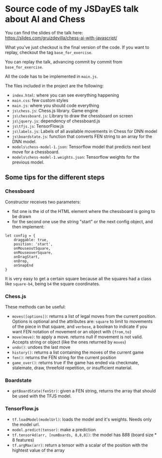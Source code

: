 # Source code of my JSDayES talk about AI and Chess

You can find the slides of the talk here: https://slides.com/gruizdevilla/chess-ai-with-javascript/

What you've just checkout is the final version of the code. If you want to replay, checkout the tag `base_for_exercise`.

You can replay the talk, advancing commit by commit from `base_for_exercise`.

All the code has to be implemented in `main.js`.

The files included in the project are the following:

* `index.html`: where you can see everything happening
* `main.css`: few custom styles
* `main.js`: where you should code everything
* `js\chess.js`: Chess.js library. Game engine
* `js\chessboard.js`: Library to draw the chessboard on screen
* `js\jquery.js`: dependency of chessboard.js
* `js\tfjs.js`: TensorFlow.js 
* `js\labels.js`: Labels of all available movements in Chess for DNN model
* `js\boardstate.js`: function that converts FEN string to an array for the DNN model.
* `models\chess-model-1.json`: Tensorflow model that predicts next best move for a chessboard.
* `models\chess-model-1.weights.json`: Tensorflow  weights for the previous model.

## Some tips for the different steps

### Chessboard 
Constructor receives two parameters:

* fist one is the id of the HTML element where the chessboard is going to be drawn
* for the second one use the string "start" or the next config object, and then implement:

```
let config = {
    draggable: true,
    position: 'start',
    onMouseoutSquare,
    onMouseoverSquare,
    onDragStart,
    onDrop,
    onSnapEnd
}
```

It is very easy to get a certain square because all the squares had a class like `square-b4`, being `b4` the square coordinates.

### Chess.js
These methods can be useful:

* `moves([options])`: returns a list of legal moves from the current position. Options is optional and the attributes are: `square` to limit to movements of the piece in that square, and `verbose`, a boolean to indicate if you want FEN notation of movement or an object with `{from,to}`
* `move(move)`: to apply a move. returns null if movement is not valid. Accepts string or object (like the ones returned by `moves`)
* `undo()`: undoes the last move
* `history()`: returns a list containing the moves of the current game
* `fen()`: returns the FEN string for the current position
* `game_over()`: returns true if the game has ended via checkmate, stalemate, draw, threefold repetition, or insufficient material. 


### Boardstate

* `getBoardState(fenStr)`: given a FEN string, returns the array that should be used with the TFJS model.

### TensorFlow.js

* `tf.loadModel(modelUrl)`: loads the model and it's weights. Needs only the model url.
* `model.predict(tensor)`: make a prediction
* `tf.tensor4d(arr, [numBoards, 8,8,8])`: the model has 8*8*8 (board size * 8 features)
* `tf.argMax(arr)`: return a tensor with a scalar of the position with the hightest value of the array
